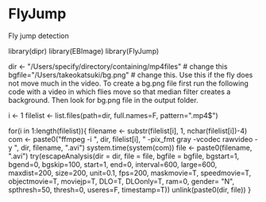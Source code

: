 # FlyJump
Fly jump detection

library(dipr)
library(EBImage)
library(FlyJump)

dir <- "/Users/specify/directory/containing/mp4files" # change this
bgfile="/Users/takeokatsuki/bg.png" # change this. Use this if the fly does not move much in the video. To create a bg.png file first run the following code with a video in which flies move so that median filter creates a background. Then look for bg.png file in the output folder.

i <- 1
filelist <- list.files(path=dir, full.names=F, pattern=".mp4$")

for(i in 1:length(filelist)){
  filename <- substr(filelist[i], 1, nchar(filelist[i])-4)
  com <- paste0("ffmpeg -i ", dir, filelist[i], " -pix_fmt gray -vcodec rawvideo -y ", dir, filename, ".avi")
  system.time(system(com))
  file <- paste0(filename, ".avi")
  try(escapeAnalysis(dir = dir, file = file, bgfile = bgfile, bgstart=1, bgend=0, bgskip=100, start=1, end=0, interval=600, large=600, maxdist=200, size=200, unit=0.1, fps=200, maskmovie=T, speedmovie=T, objectmovie=T, moviejp=T, DLO=T, DLOonly=T, ram=0, gender= "N", spthresh=50, thresh=0, useres=F, timestamp=T))
  unlink(paste0(dir, file))
}
